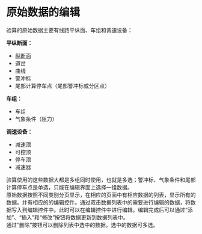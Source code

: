 # 原始数据的编辑


验算的原始数据主要有线路平纵面、车组和调速设备：

**平纵断面：**

* [纵断面](纵断面.md)
* 道岔
* 曲线
* 警冲标
* 尾部计算停车点（尾部警冲标或分区点）

**车组：**

* 车组
* 气象条件（阻力）

**调速设备：**

* 减速顶
* 可控顶
* 停车顶
* 减速器

验算使用的这些数据大都是多组同时使用，也就是多选；警冲标、气象条件和尾部计算停车点是单选，只能在编辑界面上选择一组数据。  
原始数据按照不同类别分页显示，在相应的页面中有相应数据的列表，显示所有的数据。并有相应的的编辑控件。通过双击数据列表中的需要进行编辑的数据，将数据写入到编辑控件中。此时可以在编辑控件中进行编辑。编辑完成后可以通过“添加”、“插入”和“修改”按钮将数据更新到数据列表中。  
通过“删除”按钮可以删除列表中选中的数据。选中的数据可多选。